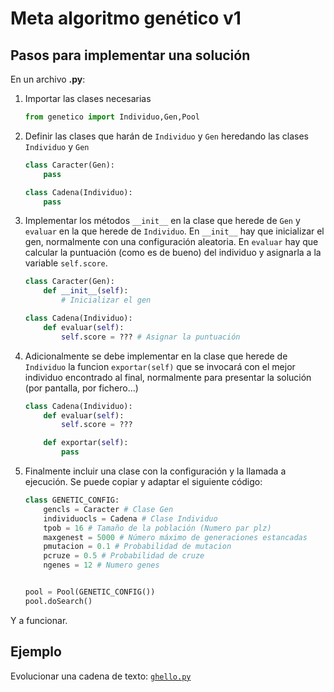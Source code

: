 # Meta algoritmo genético v1

## Pasos para implementar una solución

En un archivo __.py__:

1. Importar las clases necesarias
    ```python
    from genetico import Individuo,Gen,Pool
    ```
2. Definir las clases que harán de `Individuo` y `Gen` heredando las clases `Individuo` y `Gen`
    ```python
    class Caracter(Gen):
        pass

    class Cadena(Individuo):
        pass

    ```
3. Implementar los métodos `__init__` en la clase que herede de `Gen` y `evaluar` en la que herede de `Individuo`. En `__init__` hay que inicializar el gen, normalmente con una configuración aleatoria. En `evaluar` hay que calcular la puntuación (como es de bueno) del individuo y asignarla a la variable `self.score`.
    ```python
    class Caracter(Gen):
        def __init__(self):
            # Inicializar el gen

    class Cadena(Individuo):
        def evaluar(self):
            self.score = ??? # Asignar la puntuación

    ```
4. Adicionalmente se debe implementar en la clase que herede de `Individuo` la funcion `exportar(self)` que se invocará con el mejor individuo encontrado al final, normalmente para presentar la solución (por pantalla, por fichero...)
    ```python
    class Cadena(Individuo):
        def evaluar(self):
            self.score = ???

        def exportar(self):
            pass

    ```
5. Finalmente incluir una clase con la configuración y la llamada a ejecución. Se puede copiar y adaptar el siguiente código:
    ```python
    class GENETIC_CONFIG:
        gencls = Caracter # Clase Gen
        individuocls = Cadena # Clase Individuo
        tpob = 16 # Tamaño de la población (Numero par plz)
        maxgenest = 5000 # Número máximo de generaciones estancadas
        pmutacion = 0.1 # Probabilidad de mutacion
        pcruze = 0.5 # Probabilidad de cruze
        ngenes = 12 # Numero genes


    pool = Pool(GENETIC_CONFIG())
    pool.doSearch()
    ```
Y a funcionar.

## Ejemplo

Evolucionar una cadena de texto: [`ghello.py`](metahash/meta/ghello.py)